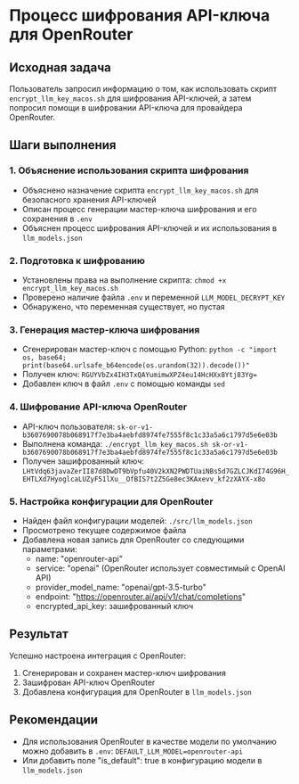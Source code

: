 # Процесс шифрования API-ключа для OpenRouter

## Исходная задача
Пользователь запросил информацию о том, как использовать скрипт `encrypt_llm_key_macos.sh` для шифрования API-ключей, а затем попросил помощи в шифровании API-ключа для провайдера OpenRouter.

## Шаги выполнения

### 1. Объяснение использования скрипта шифрования
- Объяснено назначение скрипта `encrypt_llm_key_macos.sh` для безопасного хранения API-ключей
- Описан процесс генерации мастер-ключа шифрования и его сохранения в `.env`
- Объяснен процесс шифрования API-ключей и их использования в `llm_models.json`

### 2. Подготовка к шифрованию
- Установлены права на выполнение скрипта: `chmod +x encrypt_llm_key_macos.sh`
- Проверено наличие файла `.env` и переменной `LLM_MODEL_DECRYPT_KEY`
- Обнаружено, что переменная существует, но пустая

### 3. Генерация мастер-ключа шифрования
- Сгенерирован мастер-ключ с помощью Python: `python -c "import os, base64; print(base64.urlsafe_b64encode(os.urandom(32)).decode())"`
- Получен ключ: `RGUYVbZx4IH3TxQAYumimwXPZ4eu14HcHXx8Ytj83Yg=`
- Добавлен ключ в файл `.env` с помощью команды `sed`

### 4. Шифрование API-ключа OpenRouter
- API-ключ пользователя: `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`
- Выполнена команда: `./encrypt_llm_key_macos.sh 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`
- Получен зашифрованный ключ: `LHtVdq63javaZerII87d8DwDT9bVpfu40V2kXN2PWDTUaiNBs5d7GZLCJKdI74G96H_EHTLXd7HyoglcaLUZyF51lXu__OfBIS7t2Z5Ge8ec3KAxevv_kf2zXAYX-x8o`

### 5. Настройка конфигурации для OpenRouter
- Найден файл конфигурации моделей: `./src/llm_models.json`
- Просмотрено текущее содержимое файла
- Добавлена новая запись для OpenRouter со следующими параметрами:
  - name: "openrouter-api"
  - service: "openai" (OpenRouter использует совместимый с OpenAI API)
  - provider_model_name: "openai/gpt-3.5-turbo"
  - endpoint: "https://openrouter.ai/api/v1/chat/completions"
  - encrypted_api_key: зашифрованный ключ

## Результат
Успешно настроена интеграция с OpenRouter:
1. Сгенерирован и сохранен мастер-ключ шифрования
2. Зашифрован API-ключ OpenRouter
3. Добавлена конфигурация для OpenRouter в `llm_models.json`

## Рекомендации
- Для использования OpenRouter в качестве модели по умолчанию можно добавить в `.env`: `DEFAULT_LLM_MODEL=openrouter-api`
- Или добавить поле "is_default": true в конфигурацию модели в `llm_models.json` 